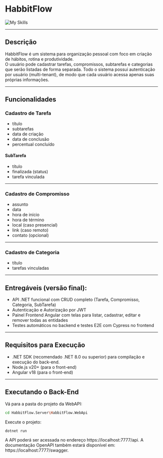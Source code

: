 # HabbitFlow
![My Skills](https://skillicons.dev/icons?i=dotnet,mysql,cs,nodejs,typescript,angular,cypress)

---

## Descrição

HabbitFlow é um sistema para organização pessoal com foco em criação de hábitos, rotina e produtividade.  
O usuário pode cadastrar tarefas, compromissos, subtarefas e categorias que serão listadas de forma separada.
Todo o sistema possui autenticação por usuário (multi-tenant), de modo que cada usuário acessa apenas suas próprias informações.

---

## Funcionalidades

### Cadastro de Tarefa
- título  
- subtarefas  
- data de criação  
- data de conclusão  
- percentual concluído  

#### SubTarefa
- título  
- finalizada (status)  
- tarefa vinculada  

---

### Cadastro de Compromisso
- assunto  
- data  
- hora de início  
- hora de término  
- local (caso presencial)  
- link (caso remoto)  
- contato (opcional)  

---

### Cadastro de Categoria
- título  
- tarefas vinculadas  

---

## Entregáveis (versão final):
- API .NET funcional com CRUD completo (Tarefa, Compromisso, Categoria, SubTarefa)
- Autenticação e Autorização por JWT
- Painel Frontend Angular com telas para listar, cadastrar, editar e remover todas as entidades
- Testes automáticos no backend e testes E2E com Cypress no frontend

---

## Requisitos para Execução

- .NET SDK (recomendado .NET 8.0 ou superior) para compilação e execução do back-end.
- Node.js v20+ (para o front-end)
- Angular v18 (para o front-end)

---

## Executando o Back-End

Vá para a pasta do projeto da WebAPI:

```bash
cd HabbitFlow.Server\HabbitFlow.WebApi
```

Execute o projeto:
```bash
dotnet run
```
A API poderá ser acessada no endereço https://localhost:7777/api.
A documentação OpenAPI também estará disponível em: https://localhost:7777/swagger.
